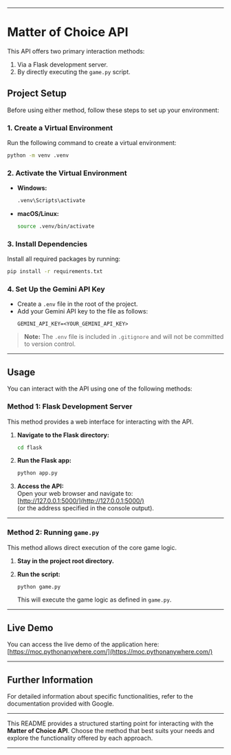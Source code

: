 
---

# Matter of Choice API

This API offers two primary interaction methods:  
1. Via a Flask development server.  
2. By directly executing the `game.py` script.  

## Project Setup

Before using either method, follow these steps to set up your environment:

### 1. **Create a Virtual Environment**  
Run the following command to create a virtual environment:  
```bash
python -m venv .venv
```

### 2. **Activate the Virtual Environment**  
- **Windows:**  
  ```bash
  .venv\Scripts\activate
  ```
- **macOS/Linux:**  
  ```bash
  source .venv/bin/activate
  ```

### 3. **Install Dependencies**  
Install all required packages by running:  
```bash
pip install -r requirements.txt
```

### 4. **Set Up the Gemini API Key**  
- Create a `.env` file in the root of the project.  
- Add your Gemini API key to the file as follows:  
  ```
  GEMINI_API_KEY=<YOUR_GEMINI_API_KEY>
  ```

> **Note:** The `.env` file is included in `.gitignore` and will not be committed to version control.

---

## Usage

You can interact with the API using one of the following methods:

### **Method 1: Flask Development Server**  
This method provides a web interface for interacting with the API.

1. **Navigate to the Flask directory:**  
   ```bash
   cd flask
   ```

2. **Run the Flask app:**  
   ```bash
   python app.py
   ```

3. **Access the API:**  
   Open your web browser and navigate to:  
   [http://127.0.0.1:5000/](http://127.0.0.1:5000/)  
   (or the address specified in the console output).

---

### **Method 2: Running `game.py`**  
This method allows direct execution of the core game logic.

1. **Stay in the project root directory.**

2. **Run the script:**  
   ```bash
   python game.py
   ```  
   This will execute the game logic as defined in `game.py`.

---

## Live Demo  

You can access the live demo of the application here:  
[https://moc.pythonanywhere.com/](https://moc.pythonanywhere.com/)

---

## Further Information  

For detailed information about specific functionalities, refer to the documentation provided with Google.

---

This README provides a structured starting point for interacting with the **Matter of Choice API**. Choose the method that best suits your needs and explore the functionality offered by each approach.

--- 

